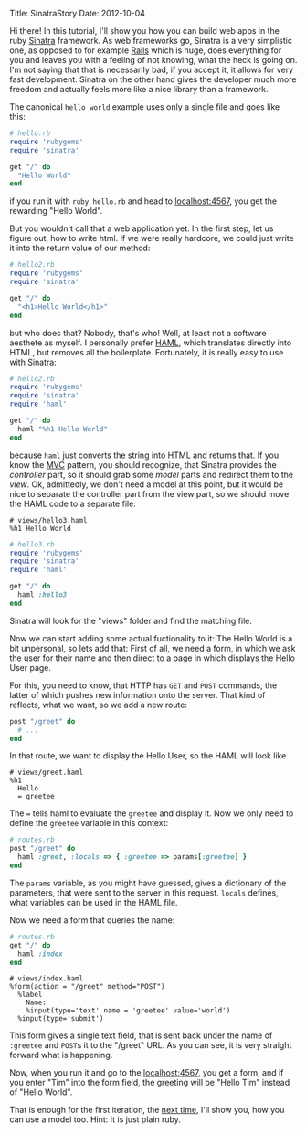Title: SinatraStory
Date: 2012-10-04

Hi there! In this tutorial, I'll show you how you can build web apps in the
ruby [Sinatra](http://www.sinatrarb.com/) framework. As web frameworks go,
Sinatra is a very simplistic one, as opposed to for example [Rails](http://rubyonrails.org/)
which is huge, does everything for you and leaves you with a feeling of not
knowing, what the heck is going on. I'm not saying that that is necessarily
bad, if you accept it, it allows for very fast development. Sinatra on the
other hand gives the developer much more freedom and actually feels more like
a nice library than a framework. 

The canonical `hello world` example uses only a single file and goes like
this:

```ruby
# hello.rb
require 'rubygems'
require 'sinatra'

get "/" do
  "Hello World"
end
```

if you run it with `ruby hello.rb` and head to
[localhost:4567](http://localhost:4567), you get the rewarding "Hello World".

But you wouldn't call that a web application yet. In the first step, let us
figure out, how to write html. If we were really hardcore, we could just write
it into the return value of our method:

```ruby
# hello2.rb
require 'rubygems'
require 'sinatra'

get "/" do
  "<h1>Hello World</h1>"
end
```

but who does that? Nobody, that's who! Well, at least not a software aesthete
as myself. I personally prefer [HAML](http://haml.info), which translates directly
into HTML, but removes all the boilerplate. Fortunately, it is really easy to
use with Sinatra:

```ruby
# hello2.rb
require 'rubygems'
require 'sinatra'
require 'haml'

get "/" do
  haml "%h1 Hello World"
end
```

because `haml` just converts the string into HTML and returns that. If you
know the [MVC](http://en.wikipedia.org/wiki/Model_View_Controller) pattern,
you should recognize, that Sinatra provides the *controller* part, so it
should grab some *model* parts and redirect them to the *view*. Ok,
admittedly, we don't need a model at this point, but it would be nice to
separate the controller part from the view part, so we should move the HAML
code to a separate file:

```haml
# views/hello3.haml
%h1 Hello World
```

```ruby
# hello3.rb
require 'rubygems'
require 'sinatra'
require 'haml'

get "/" do
  haml :hello3
end
```

Sinatra will look for the "views" folder and find the matching file.

Now we can start adding some actual fuctionality to it: The Hello World is a
bit unpersonal, so lets add that: First of all, we need a form, in which we
ask the user for their name and then direct to a page in which displays the
Hello User page.

For this, you need to know, that HTTP has `GET` and `POST` commands, the
latter of which pushes new information onto the server. That kind of reflects,
what we want, so we add a new route:

```ruby
post "/greet" do
  # ...
end
```

In that route, we want to display the Hello User, so the HAML will look like

```haml
# views/greet.haml
%h1 
  Hello
  = greetee
```

The `=` tells haml to evaluate the `greetee` and display it. Now we only need
to define the `greetee` variable in this context:

```ruby
# routes.rb
post "/greet" do
  haml :greet, :locals => { :greetee => params[:greetee] }
end
```

The `params` variable, as you might have guessed, gives a dictionary of the
parameters, that were sent to the server in this request. `locals` defines,
what variables can be used in the HAML file.

Now we need a form that queries the name:

```ruby
# routes.rb 
get "/" do
  haml :index
end
```

```haml
# views/index.haml
%form(action = "/greet" method="POST")
  %label 
    Name:
    %input(type='text' name = 'greetee' value='world')
  %input(type='submit')
```

This form gives a single text field, that is sent back under the name of
`:greetee` and `POST`s it to the "/greet" URL. As you can see, it is very
straight forward what is happening.

Now, when you run it and go to the [localhost:4567](http://localhost:4567), you get a
form, and if you enter "Tim" into the form field, the greeting will be "Hello
Tim" instead of "Hello World".

That is enough for the first iteration, the [next time](|filename|/programming/03_model.md), I'll show you, how you
can use a model too. Hint: It is just plain ruby.
